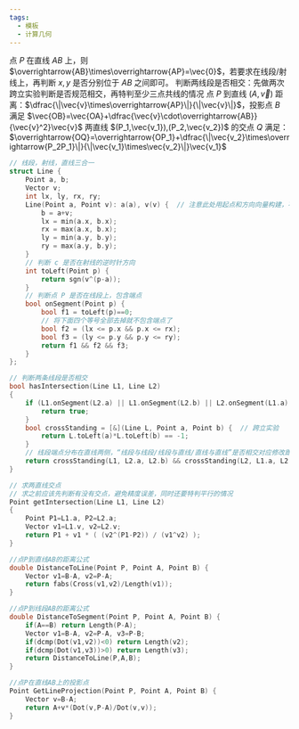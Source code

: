 ```yaml
---
tags:
  - 模板
  - 计算几何
---
```

点 $P$ 在直线 $AB$ 上，则 $\overrightarrow{AB}\times\overrightarrow{AP}=\vec{0}$，若要求在线段/射线上，再判断 $x,y$ 是否分别位于 $AB$ 之间即可。
判断两线段是否相交：先做两次跨立实验判断是否规范相交，再特判至少三点共线的情况
点 $P$ 到直线 $(A,\vec{v})$ 距离：$\dfrac{\|\vec{v}\times\overrightarrow{AP}\|}{\|\vec{v}\|}$，投影点 $B$ 满足 $\vec{OB}=\vec{OA}+\dfrac{\vec{v}\cdot\overrightarrow{AB}}{\vec{v}^2}\vec{v}$
两直线 $(P_1,\vec{v_1}),(P_2,\vec{v_2})$ 的交点 $Q$ 满足：$\overrightarrow{OQ}=\overrightarrow{OP_1}+\dfrac{\|\vec{v_2}\times\overrightarrow{P_2P_1}\|}{\|\vec{v_1}\times\vec{v_2}\|}\vec{v_1}$

```cpp
// 线段，射线，直线三合一
struct Line {
    Point a, b;
    Vector v;
    int lx, ly, rx, ry;
    Line(Point a, Point v): a(a), v(v) {  // 注意此处用起点和方向向量构建，不是起点和终点
        b = a+v;
        lx = min(a.x, b.x);
        rx = max(a.x, b.x);
        ly = min(a.y, b.y);
        ry = max(a.y, b.y);
    }
	// 判断 c 是否在射线的逆时针方向
	int toLeft(Point p) {
	    return sgn(v^(p-a));
	}
    // 判断点 P 是否在线段上，包含端点
    bool onSegment(Point p) {
        bool f1 = toLeft(p)==0;
        // 将下面四个等号全部去掉就不包含端点了
        bool f2 = (lx <= p.x && p.x <= rx);
        bool f3 = (ly <= p.y && p.y <= ry);
        return f1 && f2 && f3;
    }
};

// 判断两条线段是否相交
bool hasIntersection(Line L1, Line L2)
{
    if (L1.onSegment(L2.a) || L1.onSegment(L2.b) || L2.onSegment(L1.a) || L2.onSegment(L1.b)) {
        return true;
    }
    bool crossStanding = [&](Line L, Point a, Point b) {  // 跨立实验
        return L.toLeft(a)*L.toLeft(b) == -1;
    }
    // 线段端点分布在直线两侧，“线段与线段/线段与直线/直线与直线”是否相交对应修改即可
    return crossStanding(L1, L2.a, L2.b) && crossStanding(L2, L1.a, L2.a);
}

// 求两直线交点
// 求之前应该先判断有没有交点，避免精度误差，同时还要特判平行的情况
Point getIntersection(Line L1, Line L2)
{
    Point P1=L1.a, P2=L2.a;
    Vector v1=L1.v, v2=L2.v;
    return P1 + v1 * ( (v2^(P1-P2)) / (v1^v2) );
}

//点P到直线AB的距离公式
double DistanceToLine(Point P, Point A, Point B) {
    Vector v1=B-A, v2=P-A;
    return fabs(Cross(v1,v2)/Length(v1));
}

//点P到线段AB的距离公式
double DistanceToSegment(Point P, Point A, Point B) {
    if(A==B) return Length(P-A);
    Vector v1=B-A, v2=P-A, v3=P-B;
    if(dcmp(Dot(v1,v2))<0) return Length(v2);
    if(dcmp(Dot(v1,v3))>0) return Length(v3);
    return DistanceToLine(P,A,B);
}

//点P在直线AB上的投影点
Point GetLineProjection(Point P, Point A, Point B) {
    Vector v=B-A;
    return A+v*(Dot(v,P-A)/Dot(v,v));
}
```
